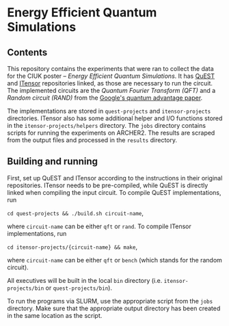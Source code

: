 # Energy Efficient Quantum Simulations
## Contents

This repository contains the experiments that were ran to collect the data for the CIUK poster – *Energy Efficient Quantum Simulations*. It has [QuEST](https://github.com/QuEST-Kit/QuEST) and [ITensor](https://github.com/ITensor/ITensor) repositories linked, as those are necessary to run the circuit. The implemented circuits are the *Quantum Fourier Transform (QFT)* and a *Random circuit (RAND)* from the [Google's quantum advantage paper](https://www.nature.com/articles/s41586-019-1666-5). 

The implementations are stored in `quest-projects` and `itensor-projects` directories. ITensor also has some additional helper and I/O functions stored in the `itensor-projects/helpers` directory. The `jobs` directory contains scripts for running the experiments on ARCHER2. The results are scraped from the output files and processed in the `results` directory. 


## Building and running

First, set up QuEST and ITensor according to the instructions in their original repositories. ITensor needs to be pre-compiled, while QuEST is directly linked when compiling the input circuit. To compile QuEST implementations, run 

`cd quest-projects && ./build.sh circuit-name`, 

where `circuit-name` can be either `qft` or `rand`. To compile ITensor implementations, run 

`cd itensor-projects/{circuit-name} && make`, 

where `circuit-name` can be either `qft` or `bench` (which stands for the random circuit). 

All executives will be built in the local `bin` directory (i.e. `itensor-projects/bin` or `quest-projects/bin`). 

To run the programs via SLURM, use the appropriate script from the `jobs` directory. Make sure that the appropriate output directory has been created in the same location as the script. 
